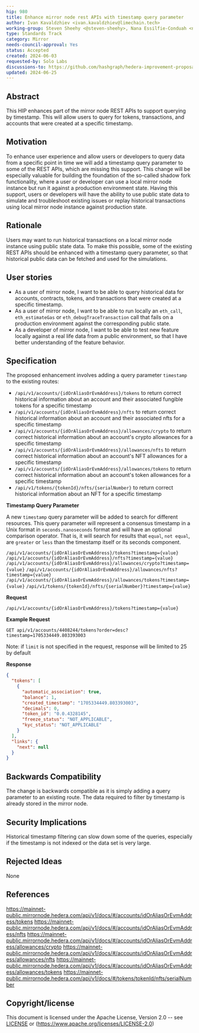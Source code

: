 ```yaml
---
hip: 980
title: Enhance mirror node rest APIs with timestamp query parameter
author: Ivan Kavaldzhiev <ivan.kavaldzhiev@limechain.tech>
working-group: Steven Sheehy <@steven-sheehy>, Nana Essilfie-Conduah <nana@swirldslabs.com>
type: Standards Track
category: Mirror
needs-council-approval: Yes
status: Accepted
created: 2024-06-03
requested-by: Solo Labs
discussions-to: https://github.com/hashgraph/hedera-improvement-proposal/discussions/981
updated: 2024-06-25
---
```


## Abstract

This HIP enhances part of the mirror node REST APIs to support querying by timestamp. This will allow users to query for tokens, transactions, and accounts that were created at a specific timestamp.

## Motivation

To enhance user experience and allow users or developers to query data from a specific point in time we will add a timestamp query parameter to some of the REST APIs, which are missing this support.
This change will be especially valuable for building the foundation of the so-called shadow fork functionality, where a user or developer can use a local mirror node instance but run it against a production environment state.
Having this support, users or developers will have the ability to use public state data to simulate and troubleshoot existing issues or replay historical transactions using local mirror node instance against production state.

## Rationale

Users may want to run historical transactions on a local mirror node instance using public state data. To make this possible, some of the existing REST APIs should be enhanced with a timestamp query parameter, so that historical public data can be fetched and used
for the simulations.

## User stories

- As a user of mirror node, I want to be able to query historical data for accounts, contracts, tokens, and transactions that were created at a specific timestamp.
- As a user of mirror node, I want to be able to run locally an `eth_call`, `eth_estimateGas` or `eth_debugTraceTransaction` call that fails on a production environment against the corresponding public state.
- As a developer of mirror node, I want to be able to test new feature locally against a real life data from a public environment, so that I have better understanding of the feature behavior.

## Specification

The proposed enhancement involves adding a query parameter `timestamp` to the existing routes:

- `/api/v1/accounts/{idOrAliasOrEvmAddress}/tokens` to return correct historical information about an account and their associated fungible tokens for a specific timestamp
- `/api/v1/accounts/{idOrAliasOrEvmAddress}/nfts` to return correct historical information about an account and their associated nfts for a specific timestamp
- `/api/v1/accounts/{idOrAliasOrEvmAddress}/allowances/crypto` to return correct historical information about an account's crypto allowances for a specific timestamp
- `/api/v1/accounts/{idOrAliasOrEvmAddress}/allowances/nfts` to return correct historical information about an account's NFT allowances for a specific timestamp
- `/api/v1/accounts/{idOrAliasOrEvmAddress}/allowances/tokens` to return correct historical information about an account's token allowances for a specific timestamp
- `/api/v1/tokens/{tokenId}/nfts/{serialNumber}` to return correct historical information about an NFT for a specific timestamp

**Timestamp Query Parameter**

A new `timestamp` query parameter will be added to search for different resources. This query parameter will represent a consensus timestamp in a Unix format in `seconds.nanoseconds` format and will have an optional comparison operator. That is, it will search for results that `equal`, `not equal`, are `greater` or `less` than the timestamp itself or its seconds component.

`/api/v1/accounts/{idOrAliasOrEvmAddress}/tokens?timestamp={value}`
`/api/v1/accounts/{idOrAliasOrEvmAddress}/nfts?timestamp={value}`
`/api/v1/accounts/{idOrAliasOrEvmAddress}/allowances/crypto?timestamp={value}`
`/api/v1/accounts/{idOrAliasOrEvmAddress}/allowances/nfts?timestamp={value}`
`/api/v1/accounts/{idOrAliasOrEvmAddress}/allowances/tokens?timestamp={value}`
`/api/v1/tokens/{tokenId}/nfts/{serialNumber}?timestamp={value}`

**Request**
```
/api/v1/accounts/{idOrAliasOrEvmAddress}/tokens?timestamp={value}
```
**Example Request**

```
GET api/v1/accounts/4408244/tokens?order=desc?timestamp=1705334449.803393003
```
Note: if ```limit``` is not specified in the request, response will be limited to 25 by default

**Response**

```json
{
  "tokens": [
    {
      "automatic_association": true,
      "balance": 1,
      "created_timestamp": "1705334449.803393003",
      "decimals": 0,
      "token_id": "0.0.4328145",
      "freeze_status": "NOT_APPLICABLE",
      "kyc_status": "NOT_APPLICABLE"
    }
  ],
  "links": {
    "next": null
  }
}
```

## **Backwards Compatibility**

The change is backwards compatible as it is simply adding а query parameter to an existing route. The data required to filter by timestamp is already stored in the mirror node.

## Security Implications

Historical timestamp filtering can slow down some of the queries, especially if the timestamp is not indexed or the data set is very large.

## Rejected Ideas

None

## References

https://mainnet-public.mirrornode.hedera.com/api/v1/docs/#/accounts/idOrAliasOrEvmAddress/tokens
https://mainnet-public.mirrornode.hedera.com/api/v1/docs/#/accounts/idOrAliasOrEvmAddress/nfts
https://mainnet-public.mirrornode.hedera.com/api/v1/docs/#/accounts/idOrAliasOrEvmAddress/allowances/crypto
https://mainnet-public.mirrornode.hedera.com/api/v1/docs/#/accounts/idOrAliasOrEvmAddress/allowances/nfts
https://mainnet-public.mirrornode.hedera.com/api/v1/docs/#/accounts/idOrAliasOrEvmAddress/allowances/tokens
https://mainnet-public.mirrornode.hedera.com/api/v1/docs/#/tokens/tokenId/nfts/serialNumber

## Copyright/license

This document is licensed under the Apache License, Version 2.0 -- see [LICENSE](https://www.notion.so/LICENSE) or (https://www.apache.org/licenses/LICENSE-2.0)
